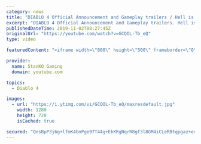 ```yaml
---
category: news
title: "DIABLO 4 Official Announcement and Gameplay trailers / Hell is Coming"
excerpt: "DIABLO 4 Official Announcement and Gameplay trailers. Hell is Coming my friends. For more game videos and trailers hit that like button, comment,share and ..."
publishedDateTime: 2019-11-02T08:27:45Z
originalUrl: "https://youtube.com/watch?v=GCQOL-Tb_eQ"
type: video

featuredContent: "<iframe width=\"800\" height=\"500\" frameborder=\"0\" src=\"https://www.youtube.com/embed/GCQOL-Tb_eQ\" allow=\"accelerometer; autoplay; encrypted-media; gyroscope; picture-in-picture\" allowfullscreen></iframe>"

provider:
  name: StanKO Gaming
  domain: youtube.com

topics:
  - Diablo 4

images:
  - url: "https://i.ytimg.com/vi/GCQOL-Tb_eQ/maxresdefault.jpg"
    width: 1280
    height: 720
    isCached: true

secured: "QnsBpP3j6g+lfmK4bnPge97T44g+EkKRgNqrR8gf3l8GM4iCLeRBtqpgaz+eu9Fyxk2FIbqvfIzikXkPAkBcLR1Ea3B9tl3mJQ7GljMCwocvyHBfXJP6wtOn5sIKwqzqIi+GNtg07yhS9YNlLJX+Bef/m1vR+VpOkbz4ZmYaHtIYWYyRGKa9LYHp7BruwYfdIfMjlMMaRfyQMXq5rF5wQ9KgoCotteQ0IPRsG2iGXDX0CooC98FKprNzVhXGM1apB5UK7lsuVOxlLOoxVj7xjwDWA3HKDsfRLMsVubDwdXpQXcaG7pbZlPbos8YRzCxG9L7vGeIPJLtdNOO1BuTioRTyiPT3hFr6JHBiRSwrVIqYjtqTqNNGcYyFEg/Nm772mvUfl1kDX+OeL/Uo4o9yQPGqUW2lwCkzksdo+/Rn0WLXWOMCJLBKuSmMLPHSPVVH;2U5ocSvSsQgWWeF0YYt4yQ=="
---
```


